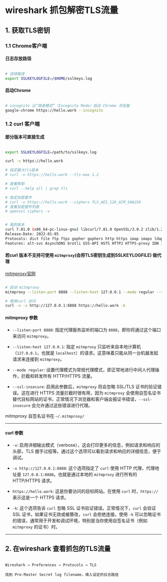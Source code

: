 # wireshark 抓包解密TLS流量

## 1. 获取TLS密钥


### 1.1 Chrome客户端

#### 日志存放路径

```bash

# 选择路径
export SSLKEYLOGFILE=/$HOME/sslkeys.log

```

#### 启动Chrome

```bash

# incognito 以“隐身模式”（Incognito Mode）启动 Chrome 浏览器
google-chrome https://hello.work --incognito

```

### 1.2 curl 客户端

#### 部分版本可直接生成

```bash

export SSLKEYLOGFILE=/path/to/sslkeys.log

curl -v https://hello.work

# 指定最大tls版本
# curl -v https://hello.work --tls-max 1.2

# 查看帮助
# curl --help all | grep tls

# 指定加密套件
# curl -v https://hello.work --ciphers TLS_AES_128_GCM_SHA256
# 查看加密套件列表
# openssl ciphers -v


# 我的版本
curl 7.81.0 (x86_64-pc-linux-gnu) libcurl/7.81.0 OpenSSL/3.0.2 zlib/1.2.11 brotli/1.0.9 zstd/1.4.8 libidn2/2.3.2 libpsl/0.21.0 (+libidn2/2.3.2) libssh/0.9.6/openssl/zlib nghttp2/1.43.0 librtmp/2.3 OpenLDAP/2.5.16
Release-Date: 2022-01-05
Protocols: dict file ftp ftps gopher gophers http https imap imaps ldap ldaps mqtt pop3 pop3s rtmp rtsp scp sftp smb smbs smtp smtps telnet tftp
Features: alt-svc AsynchDNS brotli GSS-API HSTS HTTP2 HTTPS-proxy IDN IPv6 Kerberos Largefile libz NTLM NTLM_WB PSL SPNEGO SSL TLS-SRP UnixSockets zstd
```

#### 若curl 版本不支持可使用 `mitmproxy`(会将TLS密钥生成到SSLKEYLOGFILE) 做代理


[mitmproxy官网](https://mitmproxy.org/)

```bash

# 启动 mitmproxy
mitmproxy --listen-port 8888 --listen-host 127.0.0.1 --mode regular --ssl-insecure

# 使用curl 访问
curl -v -x http://127.0.0.1:8888 https://hello.work -k
```

#### mitmproxy 参数
- `--listen-port 8888`: 指定代理服务监听的端口为 `8888`，即你将通过这个端口来访问 `mitmproxy`。

- `--listen-host 127.0.0.1`: 指定 `mitmproxy` 只监听来自本地计算机（`127.0.0.1`，也就是 `localhost`）的请求。这意味着只能从同一台机器发起请求来连接到 `mitmproxy`。

- `--mode regular`: 设置代理模式为常规代理模式，即正常地进行中间人代理操作，拦截和转发所有 HTTP/HTTPS 流量。

- `--ssl-insecure`: 启用此参数后，`mitmproxy` 将会忽略 SSL/TLS 证书的验证错误。这在进行 HTTPS 流量拦截时很有用，因为 `mitmproxy` 会使用自签名证书替代目标网站的证书，正常情况下浏览器和客户端会报证书错误，`--ssl-insecure` 会允许通过这些错误进行代理。


mitmproxy 自签名证书在 `~/.mitmproxy/`

---

#### curl 参数
- `-v`: 启用详细输出模式（verbose），这会打印更多的信息，例如请求和响应的头部，TLS 握手过程等。通过这个选项可以看到请求和响应的详细信息，便于调试。

- `-x http://127.0.0.1:8888`: 这个选项指定了 `curl` 使用 HTTP 代理，代理地址是 `127.0.0.1:8888`。也就是通过本地的 `mitmproxy` 进行所有的 HTTP/HTTPS 请求。

- `https://hello.work`: 这是你要访问的目标网站。在使用 `curl` 时，`https://` 表示这是一个 HTTPS 请求。

- `-k`: 这个选项告诉 `curl` 忽略 SSL 证书验证错误。正常情况下，`curl` 会验证 SSL 证书，如果证书无效或被篡改，`curl` 会拒绝连接。使用 `-k` 可以忽略证书的错误，通常用于开发和调试环境，特别是当你使用自签名证书（例如 `mitmproxy` 的证书）时。

---




## 2. 在wireshark 查看抓包的TLS流量

```text

Wireshark → Preferences → Protocols → TLS

找到 Pre-Master Secret log filename，填入设定的日志路径
```

